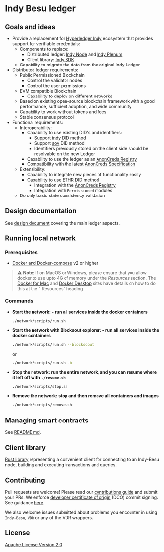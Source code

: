 # Indy Besu ledger

## Goals and ideas

* Provide a replacement for [Hyperledger Indy](https://www.hyperledger.org/projects/hyperledger-indy) ecosystem that
  provides support for verifiable credentials:
    * Components to replace:
        * Distributed ledger: [Indy Node](https://github.com/hyperledger/indy-node)
          and [Indy Plenum](https://github.com/hyperledger/indy-plenum)
        * Client library: [Indy SDK](https://github.com/hyperledger/indy-sdk/tree/main)
    * Capability to migrate the data from the original Indy Ledger
* Distributed ledger requirements:
    * Public Permissioned Blockchain
        * Control the validator nodes
        * Control the user permissions
    * EVM compatible Blockchain
        * Capability to deploy on different networks
    * Based on existing open-source blockchain framework with a good performance, sufficient adoption, and wide
      community
    * Capability to work without tokens and fees
    * Stable consensus protocol
* Functional requirements:
    * Interoperability:
        * Capability to use existing DID's and identifiers:
            * Support [indy](https://hyperledger.github.io/indy-did-method/) DID method
            * Support [sov](https://sovrin-foundation.github.io/sovrin/spec/did-method-spec-template.html) DID method
            * Identifiers previously stored on the client side should be resolvable on the new Ledger
        * Capability to use the ledger as
          an [AnonCreds Registry](https://hyperledger.github.io/anoncreds-methods-registry/)
        * Compatibility with the latest [AnonCreds Specification](https://hyperledger.github.io/anoncreds-spec/)
    * Extensibility:
        * Capability to integrate new pieces of functionality easily
        * Capability to
          use [ETHR](https://github.com/decentralized-identity/ethr-did-resolver/blob/master/doc/did-method-spec.md) DID
          method
            * Integration with the [AnonCreds Registry](https://hyperledger.github.io/anoncreds-methods-registry/)
            * Integration with `Permissioned` modules
    * Do only basic state consistency validation

## Design documentation

See [design document](./docs/README.md) covering the main ledger aspects.

## Running local network

### Prerequisites

- [Docker and Docker-compose](https://docs.docker.com/compose/install/) v2 or higher

> ⚠️ **Note**: If on MacOS or Windows, please ensure that you allow docker to use upto 4G of memory under the
_Resources_ section. The [Docker for Mac](https://docs.docker.com/docker-for-mac/)
> and [Docker Desktop](https://docs.docker.com/docker-for-windows/) sites have details on how to do this at the "
> Resources" heading

### Commands

* **Start the network: - run all services inside the docker containers**
    ```bash
    ./network/scripts/run.sh
    ```
* **Start the network with Blocksout explorer: - run all services inside the docker containers**
    ```bash
    ./network/scripts/run.sh --blockscout
    ```
  or
    ```bash
    ./network/scripts/run.sh -b
    ```

* **Stop the network: run the entire network, and you can resume where it left off with `./resume.sh`**
    ```bash
    ./network/scripts/stop.sh
    ```

* **Remove the network: stop and then remove all containers and images**
    ```bash
    ./network/scripts/remove.sh
    ```

## Managing smart contracts

See [README.md](/smart_contracts/README.md).

## Client library

[Rust library](./vdr/README.md) representing a convenient client for connecting to an Indy-Besu node, building and
executing transactions and queries.

## Contributing

Pull requests are welcome! Please read our [contributions guide](./CONTRIBUTING.md)
and submit your PRs. We enforce [developer certificate of origin](https://developercertificate.org/) (DCO) commit
signing. See guidance [here](https://github.com/apps/dco).

We also welcome issues submitted about problems you encounter in using
`Indy-Besu`, `VDR` or any of the VDR wrappers.

## License

[Apache License Version 2.0](./LICENSE)
